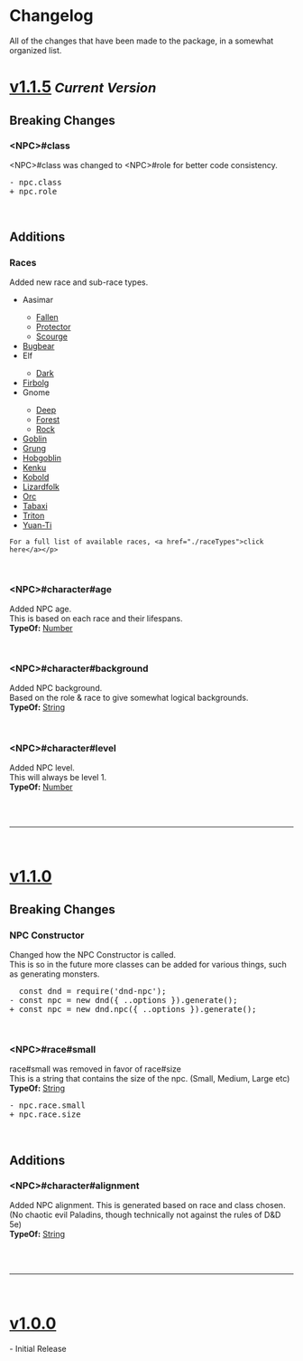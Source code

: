 <script>const page = "changelog"</script>

<h1 class="title center"><b>Changelog</b></h1>
<p class= "center">All of the changes that have been made to the package, in a somewhat organized list.</p>
<h1><a class="method" name="1.1.5" href="#1.1.5"><b>v1.1.5</b></a><small><span class="gray"><i> Current Version</i></span></small></h1>
<h2><b>Breaking Changes</b></h2>
<h3 style="font-size: 16px"><b>&lt;NPC&gt;#class</b></h3>
<div class="embed">
	<p><span class="literal">&lt;NPC&gt;#class</span> was changed to <span class="literal">&lt;NPC&gt;#role</span> for better code consistency.</p>
	<pre><span class="red">- npc.class</span><br><span class="green">+ npc.role</span></pre>
</div><br>
<h2><b>Additions</b></h2>
<h3 style="font-size: 16px"><b>Races</b></h3>
<div class="embed">
	<p>Added new race and sub-race types.
	<ul>
	<li><a onclick="textHide('1.1.5 aasimar')">Aasimar</a></li>
	<div class="showHide" id="1.1.5 aasimar">
	<ul><li><a href="./raceTypes/aasimar-fallen">Fallen</a></li>
	<li><a href="./raceTypes/aasimar-protector">Protector</a></li>
	<li><a href="./raceTypes/aasimar-scourge">Scourge</a></li></ul></div>
	<li><a href="./raceTypes/bugbear">Bugbear</a></li>
	<li><a onclick="textHide('1.1.5 elf')">Elf</a></li>
	<div class="showHide" id="1.1.5 elf">
	<ul><li><a href="./raceTypes/elf-dark">Dark</a></li></ul></div>
	<li><a href="./raceTypes/firbolg">Firbolg</a></li>
	<li><a onclick="textHide('1.1.5 gnome')">Gnome</a></li>
	<div class="showHide" id="1.1.5 gnome">
	<ul><li><a href="./raceTypes/gnome-deep">Deep</a></li>
	<li><a href="./raceTypes/gnome-forest">Forest</a></li>
	<li><a href="./raceTypes/gnome-rock">Rock</a></li></ul></div>
	<li><a href="./raceTypes/goblin">Goblin</a></li>
	<li><a href="./raceTypes/grung">Grung</a></li>
	<li><a href="./raceTypes/hobgoblin">Hobgoblin</a></li>
	<li><a href="./raceTypes/kenku">Kenku</a></li>
	<li><a href="./raceTypes/kobold">Kobold</a></li>
	<li><a href="./raceTypes/lizardfolk">Lizardfolk</a></li>
	<li><a href="./raceTypes/orc">Orc</a></li>
	<li><a href="./raceTypes/tabaxi">Tabaxi</a></li>
	<li><a href="./raceTypes/triton">Triton</a></li>
	<li><a href="./raceTypes/yuanti">Yuan-Ti</a></li></ul>

	For a full list of available races, <a href="./raceTypes">click here</a></p>
</div><br>

<h3 style="font-size: 16px"><b>&lt;NPC&gt;#character#age</b></h3>
<div class="embed">
	<p>Added NPC age.<br>
	This is based on each race and their lifespans.<br>
	<b>TypeOf:</b> <a href="https://developer.mozilla.org/en-US/docs/Web/JavaScript/Reference/Global_Objects/Number">Number</a></p>
</div><br>

<h3 style="font-size: 16px"><b>&lt;NPC&gt;#character#background</b></h3>
<div class="embed">
	<p>Added NPC background.<br>
	Based on the role & race to give somewhat logical backgrounds.<br>
	<b>TypeOf:</b> <a href="https://developer.mozilla.org/en-US/docs/Web/JavaScript/Reference/Global_Objects/String">String</a></p>
</div><br>

<h3 style="font-size: 16px"><b>&lt;NPC&gt;#character#level</b></h3>
<div class="embed">
	<p>Added NPC level.<br>
	This will always be level 1.<br>
	<b>TypeOf:</b> <a href="https://developer.mozilla.org/en-US/docs/Web/JavaScript/Reference/Global_Objects/Number">Number</a></p>
</div><br>
<br>
<hr>
<br>
<h1><a class="method" name="1.1.0" href="#1.1.0"><b>v1.1.0</b></a></h1>
<h2><b>Breaking Changes</b></h2>
<h3 style="font-size: 16px"><b>NPC Constructor</b></h3>
<div class="embed">
	<p>Changed how the NPC Constructor is called.<br>
	This is so in the future more classes can be added for various things, such as generating monsters.</p>
	<pre>  const dnd = require('dnd-npc');<br><span class="red">- const npc = new dnd({ ..options }).generate();</span><br><span class="green">+ const npc = new dnd.npc({ ..options }).generate();</span></pre>
</div><br>
<h3 style="font-size: 16px"><b>&lt;NPC&gt;#race#small</b></h3>
<div class="embed">
	<p><span class="literal">race#small</span> was removed in favor of <span class="literal">race#size</span><br>
	This is a string that contains the size of the npc. (Small, Medium, Large etc)<br>
	<b>TypeOf:</b> <a href="https://developer.mozilla.org/en-US/docs/Web/JavaScript/Reference/Global_Objects/String">String</a></p>
	<pre><span class="red">- npc.race.small</span><br><span class="green">+ npc.race.size</span></pre>
</div><br>
<h2><b>Additions</b></h2>
<h3 style="font-size: 16px"><b>&lt;NPC&gt;#character#alignment</b></h3>
<div class="embed">
	<p>Added NPC alignment. This is generated based on race and class chosen.<br>
	(No chaotic evil Paladins, though technically not against the rules of D&D 5e)<br>
	<b>TypeOf:</b> <a href="https://developer.mozilla.org/en-US/docs/Web/JavaScript/Reference/Global_Objects/String">String</a></p>
</div><br>
<br>
<hr>
<br>
<h1><a class="method" name="1.0.0" href="#1.0.0"><b>v1.0.0</b></a></h1>
<div class="embed"><p>- Initial Release</p></div>
